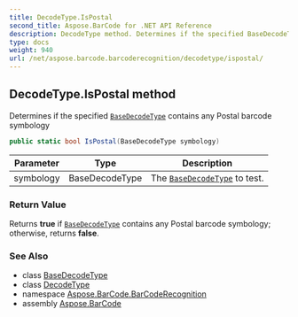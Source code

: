 ```yaml
---
title: DecodeType.IsPostal
second_title: Aspose.BarCode for .NET API Reference
description: DecodeType method. Determines if the specified BaseDecodeType contains any Postal barcode symbology
type: docs
weight: 940
url: /net/aspose.barcode.barcoderecognition/decodetype/ispostal/
---
```

## DecodeType.IsPostal method

Determines if the specified [`BaseDecodeType`](../../basedecodetype/) contains any Postal barcode symbology

```csharp
public static bool IsPostal(BaseDecodeType symbology)
```

| Parameter | Type | Description |
| --- | --- | --- |
| symbology | BaseDecodeType | The [`BaseDecodeType`](../../basedecodetype/) to test. |

### Return Value

Returns **true** if [`BaseDecodeType`](../../basedecodetype/) contains any Postal barcode symbology; otherwise, returns **false**.

### See Also

* class [BaseDecodeType](../../basedecodetype/)
* class [DecodeType](../)
* namespace [Aspose.BarCode.BarCodeRecognition](../../decodetype/)
* assembly [Aspose.BarCode](../../../)


